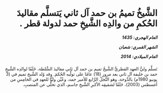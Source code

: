 <h1 dir="rtl">الشَّيخُ تميمُ بن حمد آل ثاني يَتسلَّم مقاليدَ الحُكمِ من والدِه الشَّيخِ حمد لدولة قطر .</h1>

<h5 dir="rtl">العام الهجري:  1435

الشهر القمري: شعبان

العام الميلادي: 2014</h5>

<p dir="rtl">تَسلَّم وليُّ العهد القطريُّ الشَّيخُ تميم بن حمد آل ثاني مقاليدَ السُّلطة، خَلَفًا لوالدِه الشَّيخِ حمد بن خليفة آل ثاني بعد مرورِ (18) عامًا على تولِّيه الحُكمَ. وقد وُلد الشَّيخ تميم في (3 يونيو 1980م) بالدَّوحة، وهو النَّجلُ الرَّابع للأمير حمد، وعُيِّن وليًّا للعهدِ في الخامِسِ من أغسطس (2003)، خَلَفًا لشقيقِه الأكبرِ الشَّيخِ جاسم، الذي تخلَّى عن المنصبِ.</p></br>
